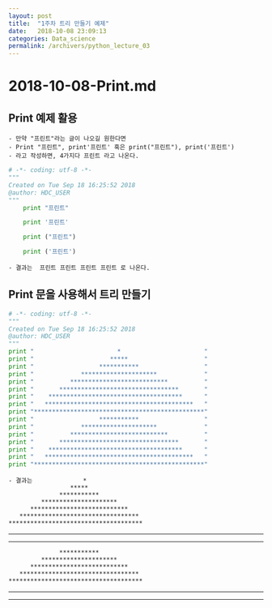 ```yaml
---
layout: post
title:  "1주차 트리 만들기 예제"
date:   2018-10-08 23:09:13
categories: Data_science
permalink: /archivers/python_lecture_03
---
```


# 2018-10-08-Print.md

## Print 예제 활용 

	- 만약 "프린트"라는 글이 나오길 원한다면
	- Print "프린트", print'프린트' 혹은 print("프린트"), print('프린트')
	- 라고 작성하면, 4가지다 프린트 라고 나온다.

```python
# -*- coding: utf-8 -*-
"""
Created on Tue Sep 18 16:25:52 2018
@author: HDC_USER
"""
	print "프린트"

	print '프린트'

	print ("프린트")

	print ('프린트')
```

	- 결과는  프린트 프린트 프린트 프린트 로 나온다.


## Print 문을 사용해서 트리 만들기 

```python
# -*- coding: utf-8 -*-
"""
Created on Tue Sep 18 16:25:52 2018
@author: HDC_USER
"""
print "                       *                       "
print "                     *****                     "
print "                  ***********                  "
print "             *********************             "
print "          ***************************          "
print "       *********************************       "
print "    *************************************      "
print "   *****************************************   "
print "***********************************************"
print "                  ***********                  "
print "             *********************             "
print "          ***************************          "
print "       *********************************       "
print "    *************************************      "
print "   *****************************************   "
print "***********************************************"
```

	- 결과는    		   *                       
                     *****                     
                  ***********                  
             *********************             
          ***************************          
       *********************************       
    *************************************      
   *****************************************   
***********************************************
                  ***********                  
             *********************             
          ***************************          
       *********************************       
    *************************************      
   *****************************************   
***********************************************
